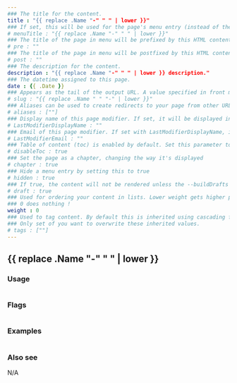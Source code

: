 ```yaml
---
### The title for the content.
title : "{{ replace .Name "-" " " | lower }}"
### If set, this will be used for the page's menu entry (instead of the `title` attribute)
# menuTitle : "{{ replace .Name "-" " " | lower }}"
### The title of the page in menu will be prefixed by this HTML content
# pre : ""
### The title of the page in menu will be postfixed by this HTML content
# post : ""
### The description for the content.
description : "{{ replace .Name "-" " " | lower }} description."
### The datetime assigned to this page.
date : {{ .Date }}
### Appears as the tail of the output URL. A value specified in front matter will override the segment of the URL based on the filename.
# slug : "{{ replace .Name " " "-" | lower }}"
### Aliases can be used to create redirects to your page from other URLs.
# aliases : [""]
### Display name of this page modifier. If set, it will be displayed in the footer.
# LastModifierDisplayName : ""
### Email of this page modifier. If set with LastModifierDisplayName, it will be displayed in the footer
# LastModifierEmail : ""
### Table of content (toc) is enabled by default. Set this parameter to true to disable it.
# disableToc : true
### Set the page as a chapter, changing the way it's displayed
# chapter : true
### Hide a menu entry by setting this to true
# hidden : true
### If true, the content will not be rendered unless the --buildDrafts flag is passed to the hugo command.
# draft : true
### Used for ordering your content in lists. Lower weight gets higher precedence. So content with lower weight will come first.
### 0 does nothing !
weight : 0
### Used to tag content. By default this is inherited using cascading from _index.md files
### Only set of you want to overwrite these inherited values.
# tags : [""]
---
```


## {{ replace .Name "-" " " | lower }}

### Usage

```bash

```

### Flags

```bash

```

### Examples

```bash

```

### Also see

N/A